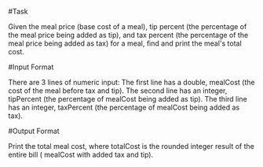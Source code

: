 #Task

Given the meal price (base cost of a meal), tip percent (the percentage of the meal price being added as tip),
and tax percent (the percentage of the meal price being added as tax) for a meal, find and print the meal's total cost.


#Input Format

There are 3 lines of numeric input:
The first line has a double, mealCost (the cost of the meal before tax and tip).
The second line has an integer, tipPercent (the percentage of mealCost being added as tip).
The third line has an integer, taxPercent  (the percentage of mealCost being added as tax).

#Output Format

Print the total meal cost, where totalCost
is the rounded integer result of the entire bill ( mealCost with added tax and tip).
